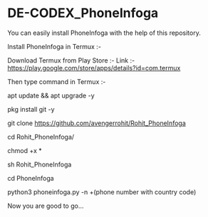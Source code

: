 # DE-CODEX_PhoneInfoga
You can easily install PhoneInfoga with the help of this repository.

Install PhoneInfoga in Termux :-

Download Termux from Play Store :-
Link :- https://play.google.com/store/apps/details?id=com.termux

Then type command in Termux :-

apt update && apt upgrade -y

pkg install git -y

git clone https://github.com/avengerrohit/Rohit_PhoneInfoga

cd Rohit_PhoneInfoga/

chmod +x *

sh Rohit_PhoneInfoga

cd PhoneInfoga

python3 phoneinfoga.py -n +(phone number with country code)

Now you are good to go...
